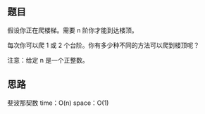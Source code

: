 题目
----------------------------------------
假设你正在爬楼梯。需要 n 阶你才能到达楼顶。  

每次你可以爬 1 或 2 个台阶。你有多少种不同的方法可以爬到楼顶呢？  

注意：给定 n 是一个正整数。  

思路
---------------------------------------
斐波那契数
time：O(n)
space：O(1)
